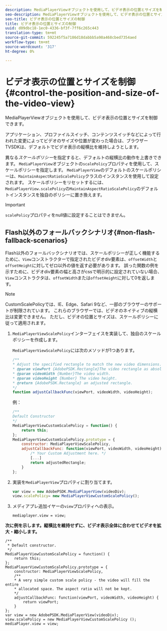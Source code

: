 ```yaml
---
description: MediaPlayerViewオブジェクトを使用して、ビデオ表示の位置とサイズを制御できます。
seo-description: MediaPlayerViewオブジェクトを使用して、ビデオ表示の位置とサイズを制御できます。
seo-title: ビデオ表示の位置とサイズの制御
title: ビデオ表示の位置とサイズの制御
uuid: d09dbc18-1ec0-4336-bf3f-7ff6c265c443
translation-type: tm+mt
source-git-commit: 592245f5a7186d18dabbb5a98a468cbed7354aed
workflow-type: tm+mt
source-wordcount: '317'
ht-degree: 0%

---
```



# ビデオ表示の位置とサイズを制御{#control-the-position-and-size-of-the-video-view}

MediaPlayerViewオブジェクトを使用して、ビデオ表示の位置とサイズを制御できます。

アプリケーション、プロファイルスイッチ、コンテンツスイッチなどによって行われた変更によってビデオのサイズや位置が変わった場合は、ブラウザーTVSDKは、デフォルトでビデオ表示の縦横比を維持しようとします。

異なる&#x200B;*スケールポリシー*&#x200B;を指定すると、デフォルトの縦横比の動作を上書きできます。 `MediaPlayerView`オブジェクトの`scalePolicy`プロパティを使用して、スケールポリシーを指定します。 `MediaPlayerView`のデフォルトのスケールポリシーは、`MaintainAspectRatioScalePolicy`クラスのインスタンスを使用して設定されます。 スケールポリシーをリセットするには、`MediaPlayerView.scalePolicy`の`MaintainAspectRatioScalePolicy`のデフォルトインスタンスを独自のポリシーに置き換えます。

>[!IMPORTANT]
>
>`scalePolicy`プロパティをnull値に設定することはできません。

## Flash以外のフォールバックシナリオ{#non-flash-fallback-scenarios}

Flash以外のフォールバックシナリオでは、スケールポリシーが正しく機能するために、`View`コンストラクターで指定されたビデオdiv要素は、`offsetWidth`と`offsetHeight`に対してゼロ以外の値を返す必要があります。 誤った関数の例を示すために、ビデオdiv要素の幅と高さがcssで明示的に設定されていない場合、`View`コンストラクタは、`offsetWidth`または`offsetHeight`に対して0を返します。

>[!NOTE]
>
>CustomScalePolicyでは、IE、Edge、Safari 9など、一部のブラウザーのサポートが制限されています。 これらのブラウザーでは、ビデオのネイティブの縦横比は変更できません。 ただし、ビデオの位置とサイズは、スケールポリシーに従って適用されます。

1. `MediaPlayerViewScalePolicy`インターフェイスを実装して、独自のスケールポリシーを作成します。

   `MediaPlayerViewScalePolicy`には次のメソッドが1つあります。

   ```js
   /** 
   * Adjust the specified rectangle to match the new video dimensions. 
   * @param viewPort {AdobePSDK.Rectangle}The video rectangle as absolute position. 
   * @param videoWidth {Number}The video width. 
   * @param videoHeight {Number} The video height. 
   * @return {AdobePSDK.Rectangle} an adjusted rectangle. 
   */ 
   function adjustCallbackFunc(viewPort, videoWidth, videoHeight);
   ```

   例：

   ```js
   /** 
   Default Constructor 
   */ 
   MediaPlayerViewCustomScalePolicy = function() { 
       return this; 
   }; 
   MediaPlayerViewCustomScalePolicy.prototype = { 
       constructor: MediaPlayerViewScalePolicy, 
       adjustCallbackFunc: function(viewPort, videoWidth, videoHeight) { 
           /* Your Custom Adjustment here. */ 
           [...] 
           return adjustedRectangle; 
       } 
   };
   ```

1. 実装を`MediaPlayerView`プロパティに割り当てます。

   ```js
   var view = new AdobePSDK.MediaPlayerView(videoDiv); 
   view.scalePolicy= new MediaPlayerViewCustomScalePolicy();
   ```

1. メディアプレ追加イヤーの`view`プロパティへの表示。

   ```
   mediaplayer.view = view;
   ```

<!--<a id="example_ABCD79AE29DB4A668F9A8B729FE44AF9"></a>-->

**次に例を示します。縦横比を維持せずに、ビデオ表示全体に合わせてビデオを拡大・縮小します。**

```
/** 
 * Default constructor. 
 */ 
MediaPlayerViewCustomScalePolicy = function() { 
    return this; 
}; 
MediaPlayerViewCustomScalePolicy.prototype = { 
    constructor: MediaPlayerViewScalePolicy, 
    /** 
    * A very simple custom scale policy - the video will fill the entire 
    * allocated space. The aspect ratio will not be kept. 
    */ 
    adjustCallbackFunc: function(viewPort, videoWidth, videoHeight) { 
        return viewPort; 
    } 
}; 
var view = new AdobePSDK.MediaPlayerView(videoDiv); 
view.scalePolicy = new MediaPlayerViewCustomScalePolicy (); 
mediaPlayer.view = view;
```


